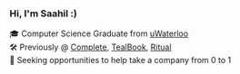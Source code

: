 ### Hi, I'm Saahil :)

🎓 Computer Science Graduate from [uWaterloo](https://uwaterloo.ca) <br/>
🛠️ Previously @ [Complete](https://complete.so), [TealBook](https://tealbook.com), [Ritual](https://ritual.co) <br/>
💬 Seeking opportunities to help take a company from 0 to 1
